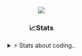 <div align="center">
  
<p align="center">
  <img src="https://lanyard.cnrad.dev/api/1018290650602553364" />
</p>

### 📈Stats
<details>
    <summary> ⚡ Stats about coding.. </> </summary>
    <br/>

<!--START_SECTION:waka-->
![Code Time](http://img.shields.io/badge/Code%20Time-105%20hrs%2043%20mins-blue)

![Profile Views](http://img.shields.io/badge/Profile%20Views-9-blue)

**🐱 My GitHub Data** 

> 📦 1.1 MB Used in GitHub's Storage 
 > 
> 🏆 113 Contributions in the Year 2024
 > 
> 💼 Opted to Hire
 > 
> 📜 5 Public Repositories 
 > 
> 🔑 19 Private Repositories 
 > 
**I'm an Early 🐤** 

```text
🌞 Morning                26 commits          ██░░░░░░░░░░░░░░░░░░░░░░░   06.79 % 
🌆 Daytime                181 commits         ████████████░░░░░░░░░░░░░   47.26 % 
🌃 Evening                134 commits         █████████░░░░░░░░░░░░░░░░   34.99 % 
🌙 Night                  42 commits          ███░░░░░░░░░░░░░░░░░░░░░░   10.97 % 
```
📅 **I'm Most Productive on Sunday** 

```text
Monday                   23 commits          ██░░░░░░░░░░░░░░░░░░░░░░░   06.01 % 
Tuesday                  49 commits          ███░░░░░░░░░░░░░░░░░░░░░░   12.79 % 
Wednesday                49 commits          ███░░░░░░░░░░░░░░░░░░░░░░   12.79 % 
Thursday                 57 commits          ████░░░░░░░░░░░░░░░░░░░░░   14.88 % 
Friday                   50 commits          ███░░░░░░░░░░░░░░░░░░░░░░   13.05 % 
Saturday                 66 commits          ████░░░░░░░░░░░░░░░░░░░░░   17.23 % 
Sunday                   89 commits          ██████░░░░░░░░░░░░░░░░░░░   23.24 % 
```


📊 **This Week I Spent My Time On** 

```text
🕑︎ Time Zone: Europe/Berlin

💬 Programming Languages: 
Lua                      33 hrs 9 mins       █████████████████████░░░░   82.69 % 
CSS                      1 hr 49 mins        █░░░░░░░░░░░░░░░░░░░░░░░░   04.55 % 
JavaScript               1 hr 38 mins        █░░░░░░░░░░░░░░░░░░░░░░░░   04.11 % 
Other                    1 hr 20 mins        █░░░░░░░░░░░░░░░░░░░░░░░░   03.36 % 
HTML                     1 hr 10 mins        █░░░░░░░░░░░░░░░░░░░░░░░░   02.94 % 

🔥 Editors: 
VS Code                  40 hrs 5 mins       █████████████████████████   100.00 % 

🐱‍💻 Projects: 
[framework]              36 hrs 22 mins      ███████████████████████░░   90.72 % 
server                   2 hrs 18 mins       █░░░░░░░░░░░░░░░░░░░░░░░░   05.77 % 
Unknown Project          1 hr 11 mins        █░░░░░░░░░░░░░░░░░░░░░░░░   02.97 % 
FPlayT                   7 mins              ░░░░░░░░░░░░░░░░░░░░░░░░░   00.32 % 
resources                5 mins              ░░░░░░░░░░░░░░░░░░░░░░░░░   00.21 % 

💻 Operating System: 
Windows                  40 hrs 5 mins       █████████████████████████   100.00 % 
```

**I Mostly Code in JavaScript** 

```text
JavaScript               7 repos             ████████░░░░░░░░░░░░░░░░░   31.82 % 
Lua                      5 repos             ██████░░░░░░░░░░░░░░░░░░░   22.73 % 
Shell                    3 repos             ███░░░░░░░░░░░░░░░░░░░░░░   13.64 % 
Python                   3 repos             ███░░░░░░░░░░░░░░░░░░░░░░   13.64 % 
HTML                     1 repo              █░░░░░░░░░░░░░░░░░░░░░░░░   04.55 % 
```




 Last Updated on 03/11/2024 20:37:57 UTC
<!--END_SECTION:waka-->
</details>

